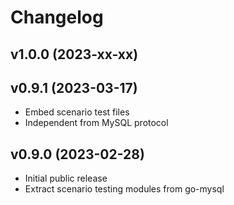 # Changelog

## v1.0.0 (2023-xx-xx)

## v0.9.1 (2023-03-17)
- Embed scenario test files
- Independent from MySQL protocol

## v0.9.0 (2023-02-28)
- Initial public release  
- Extract scenario testing modules from go-mysql
